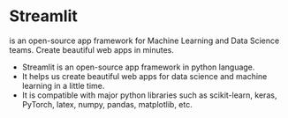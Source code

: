# Streamlit  
<!-- http://localhost:8501/ -->
 is an open-source app framework for Machine Learning and Data Science teams. Create beautiful web apps in minutes.


- Streamlit is an open-source app framework in python language. 
- It helps us create beautiful web apps for data science and machine learning in a little time. 
- It is compatible with major python libraries such as scikit-learn, keras, PyTorch, latex, numpy, pandas, matplotlib, etc.
